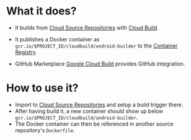 # What it does?

 - It builds from [Cloud Source Repositories](https://cloud.google.com/source-repositories) with [Cloud Build](https://cloud.google.com/source-repositories/docs/integrating-with-cloud-build).

 - It publishes a Docker container as `gcr.io/$PROJECT_ID/cloudbuild/android-builder` to the [Container Registry](https://console.cloud.google.com/gcr/images).

 - GitHub Marketplace [Google Cloud Build](https://github.com/marketplace/google-cloud-build) provides GitHub integration.

# How to use it?

 - Import to [Cloud Source Repositories](https://cloud.google.com/source-repositories) and setup a build trigger there.
 - After having build it, a new container should show up below `gcr.io/$PROJECT_ID/cloudbuild/android-builder`.
 - The Docker container can then be referenced in another source repository's `Dockerfile`.
